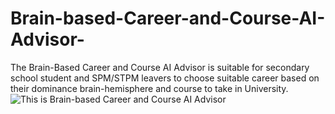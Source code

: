 # Brain-based-Career-and-Course-AI-Advisor-
The Brain-Based Career and Course AI Advisor is suitable for secondary school student and SPM/STPM leavers to choose suitable career based on their dominance brain-hemisphere and course to take in University.
![This is Brain-based Career and Course AI Advisor ]()
